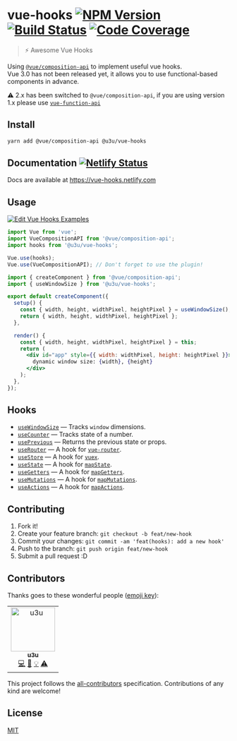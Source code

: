 # vue-hooks [![NPM Version](https://img.shields.io/npm/v/@u3u/vue-hooks.svg)](https://www.npmjs.com/package/@u3u/vue-hooks) [![Build Status](https://img.shields.io/travis/u3u/vue-hooks/master.svg)](https://travis-ci.org/u3u/vue-hooks) [![Code Coverage](https://img.shields.io/codecov/c/github/u3u/vue-hooks.svg)](https://codecov.io/gh/u3u/vue-hooks)

> ⚡️ Awesome Vue Hooks

Using [`@vue/composition-api`](https://github.com/vuejs/composition-api) to implement useful vue hooks.  
Vue 3.0 has not been released yet, it allows you to use functional-based components in advance.

⚠️ 2.x has been switched to `@vue/composition-api`, if you are using version 1.x please use [`vue-function-api`](https://npmjs.com/vue-function-api)

## Install

```sh
yarn add @vue/composition-api @u3u/vue-hooks
```

## Documentation [![Netlify Status](https://api.netlify.com/api/v1/badges/e93d1698-f766-4529-b8e0-91fa1162d4cb/deploy-status)](https://app.netlify.com/sites/vue-hooks/deploys)

Docs are available at <https://vue-hooks.netlify.com>

## Usage

[![Edit Vue Hooks Examples](https://codesandbox.io/static/img/play-codesandbox.svg)](https://codesandbox.io/s/vue-template-66f2o?expanddevtools=1&fontsize=12&module=%2Fsrc%2FApp.vue)

```js
import Vue from 'vue';
import VueCompositionAPI from '@vue/composition-api';
import hooks from '@u3u/vue-hooks';

Vue.use(hooks);
Vue.use(VueCompositionAPI); // Don't forget to use the plugin!
```

```jsx
import { createComponent } from '@vue/composition-api';
import { useWindowSize } from '@u3u/vue-hooks';

export default createComponent({
  setup() {
    const { width, height, widthPixel, heightPixel } = useWindowSize();
    return { width, height, widthPixel, heightPixel };
  },

  render() {
    const { width, height, widthPixel, heightPixel } = this;
    return (
      <div id="app" style={{ width: widthPixel, height: heightPixel }}>
        dynamic window size: {width}, {height}
      </div>
    );
  },
});
```

## Hooks

- [`useWindowSize`](https://vue-hooks.netlify.com/?path=/story/usewindowsize--docs) &mdash; Tracks `window` dimensions.
- [`useCounter`](https://vue-hooks.netlify.com/?path=/story/usecounter--docs) &mdash; Tracks state of a number.
- [`usePrevious`](https://vue-hooks.netlify.com/?path=/story/useprevious--docs) &mdash; Returns the previous state or props.
- [`useRouter`](https://vue-hooks.netlify.com/?path=/story/userouter--docs) &mdash; A hook for [`vue-router`](https://github.com/vuejs/vue-router).
- [`useStore`](https://vue-hooks.netlify.com/?path=/story/usestore--docs) &mdash; A hook for [`vuex`](https://github.com/vuejs/vuex).
- [`useState`](https://vue-hooks.netlify.com/?path=/story/usestate--docs) &mdash; A hook for [`mapState`](https://vuex.vuejs.org/api/#mapstate).
- [`useGetters`](https://vue-hooks.netlify.com/?path=/story/usegetters--docs) &mdash; A hook for [`mapGetters`](https://vuex.vuejs.org/api/#mapgetters).
- [`useMutations`](https://vue-hooks.netlify.com/?path=/story/usemutations--docs) &mdash; A hook for [`mapMutations`](https://vuex.vuejs.org/api/#mapmutations).
- [`useActions`](https://vue-hooks.netlify.com/?path=/story/useactions--docs) &mdash; A hook for [`mapActions`](https://vuex.vuejs.org/api/#mapactions).

## Contributing

1. Fork it!
2. Create your feature branch: `git checkout -b feat/new-hook`
3. Commit your changes: `git commit -am 'feat(hooks): add a new hook'`
4. Push to the branch: `git push origin feat/new-hook`
5. Submit a pull request :D

## Contributors

Thanks goes to these wonderful people ([emoji key](https://github.com/kentcdodds/all-contributors#emoji-key)):

<!-- ALL-CONTRIBUTORS-LIST:START - Do not remove or modify this section -->
<!-- prettier-ignore -->
<table>
  <tr>
    <td align="center"><a href="https://qwq.cat"><img src="https://avatars2.githubusercontent.com/u/20062482?v=4" width="100px;" alt="u3u"/><br /><sub><b>u3u</b></sub></a><br /><a href="https://github.com/u3u/vue-hooks/commits?author=u3u" title="Code">💻</a> <a href="https://github.com/u3u/vue-hooks/commits?author=u3u" title="Documentation">📖</a> <a href="#example-u3u" title="Examples">💡</a> <a href="https://github.com/u3u/vue-hooks/commits?author=u3u" title="Tests">⚠️</a></td>
  </tr>
</table>

<!-- ALL-CONTRIBUTORS-LIST:END -->

This project follows the [all-contributors](https://github.com/kentcdodds/all-contributors) specification. Contributions of any kind are welcome!

## License

[MIT](./LICENSE)
